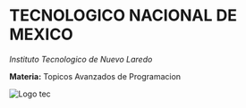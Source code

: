 # TECNOLOGICO NACIONAL DE MEXICO
*Instituto Tecnologico de Nuevo Laredo*  
  
**Materia:** Topicos Avanzados de Programacion
  
  ![Logo tec](C:\Users\Gerardo\Pictures\descarga.jpg)